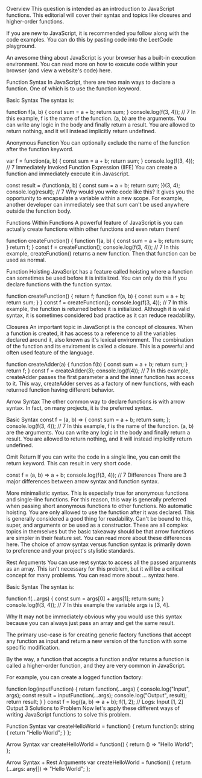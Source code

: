 Overview
This question is intended as an introduction to JavaScript functions. This editorial will cover their syntax and topics like closures and higher-order functions.

If you are new to JavaScript, it is recommended you follow along with the code examples. You can do this by pasting code into the LeetCode playground.

An awesome thing about JavaScript is your browser has a built-in execution environment. You can read more on how to execute code within your browser (and view a website's code) here.

Function Syntax
In JavaScript, there are two main ways to declare a function. One of which is to use the function keyword.

Basic Syntax
The syntax is:

function f(a, b) {
  const sum = a + b;
  return sum;
}
console.log(f(3, 4)); // 7
In this example, f is the name of the function. (a, b) are the arguments. You can write any logic in the body and finally return a result. You are allowed to return nothing, and it will instead implicitly return undefined.

Anonymous Function
You can optionally exclude the name of the function after the function keyword.

var f = function(a, b) {
  const sum = a + b;
  return sum;
}
console.log(f(3, 4)); // 7
Immediately Invoked Function Expression (IIFE)
You can create a function and immediately execute it in Javascript.

const result = (function(a, b) {
  const sum = a + b;
  return sum;
})(3, 4);
console.log(result); // 7
Why would you write code like this? It gives you the opportunity to encapsulate a variable within a new scope. For example, another developer can immediately see that sum can't be used anywhere outside the function body.

Functions Within Functions
A powerful feature of JavaScript is you can actually create functions within other functions and even return them!

function createFunction() {
  function f(a, b) {
    const sum = a + b;
    return sum;
  }
  return f;
}
const f = createFunction();
console.log(f(3, 4)); // 7
In this example, createFunction() returns a new function. Then that function can be used as normal.

Function Hoisting
JavaScript has a feature called hoisting where a function can sometimes be used before it is initialized. You can only do this if you declare functions with the function syntax.

function createFunction() {
  return f;
  function f(a, b) {
    const sum = a + b;
    return sum;
  }
}
const f = createFunction();
console.log(f(3, 4)); // 7
In this example, the function is returned before it is initialized. Although it is valid syntax, it is sometimes considered bad practice as it can reduce readability.

Closures
An important topic in JavaScript is the concept of closures. When a function is created, it has access to a reference to all the variables declared around it, also known as it's lexical environment. The combination of the function and its enviroment is called a closure. This is a powerful and often used feature of the language.

function createAdder(a) {
  function f(b) {
    const sum = a + b;
    return sum;
  }
  return f;
}
const f = createAdder(3);
console.log(f(4)); // 7
In this example, createAdder passes the first parameter a and the inner function has access to it. This way, createAdder serves as a factory of new functions, with each returned function having different behavior.

Arrow Syntax
The other common way to declare functions is with arrow syntax. In fact, on many projects, it is the preferred syntax.

Basic Syntax
const f = (a, b) => {
  const sum = a + b;
  return sum;
};
console.log(f(3, 4)); // 7
In this example, f is the name of the function. (a, b) are the arguments. You can write any logic in the body and finally return a result. You are allowed to return nothing, and it will instead implicitly return undefined.

Omit Return
If you can write the code in a single line, you can omit the return keyword. This can result in very short code.

const f = (a, b) => a + b;
console.log(f(3, 4)); // 7
Differences
There are 3 major differences between arrow syntax and function syntax.

More minimalistic syntax. This is especially true for anonymous functions and single-line functions. For this reason, this way is generally preferred when passing short anonymous functions to other functions.
No automatic hoisting. You are only allowed to use the function after it was declared. This is generally considered a good thing for readability.
Can't be bound to this, super, and arguments or be used as a constructor. These are all complex topics in themselves but the basic takeaway should be that arrow functions are simpler in their feature set. You can read more about these differences here.
The choice of arrow syntax versus function syntax is primarily down to preference and your project's stylistic standards.

Rest Arguments
You can use rest syntax to access all the passed arguments as an array. This isn't necessary for this problem, but it will be a critical concept for many problems. You can read more about ... syntax here.

Basic Syntax
The syntax is:

function f(...args) {
  const sum = args[0] + args[1];
  return sum;
}
console.log(f(3, 4)); // 7
In this example the variable args is [3, 4].

Why
It may not be immediately obvious why you would use this syntax because you can always just pass an array and get the same result.

The primary use-case is for creating generic factory functions that accept any function as input and return a new version of the function with some specific modification.

By the way, a function that accepts a function and/or returns a function is called a higher-order function, and they are very common in JavaScript.

For example, you can create a logged function factory:

function log(inputFunction) {
  return function(...args) {
     console.log("Input", args);
     const result = inputFunction(...args);
     console.log("Output", result);
     return result;
  }
}
const f = log((a, b) => a + b);
f(1, 2); // Logs: Input [1, 2] Output 3
Solutions to Problem
Now let's apply these different ways of writing JavaScript functions to solve this problem.

Function Syntax
var createHelloWorld = function() {
    return function(): string {
        return "Hello World";
    }
};

Arrow Syntax
var createHelloWorld = function() {
    return () => "Hello World";
};

Arrow Syntax + Rest Arguments
var createHelloWorld = function() {
    return (...args: any[]) => "Hello World";
};